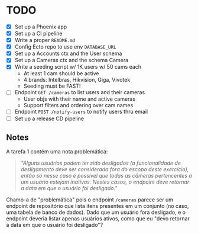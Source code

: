 # TODO

- [x] Set up a Phoenix app
- [x] Set up a CI pipeline
- [x] Write a proper `README.md`
- [x] Config Ecto repo to use env `DATABASE_URL`
- [x] Set up a Accounts ctx and the User schema
- [x] Set up a Cameras ctx and the schema Camera
- [x] Write a seeding script w/ 1K users w/ 50 cams each
  - At least 1 cam should be active
  - 4 brands: Intelbras, Hikvision, Giga, Vivotek
  - Seeding must be FAST!
- [ ] Endpoint `GET /cameras` to list users and their cameras
  - User objs with their name and active cameras
  - Support filters and ordering over cam names
- [ ] Endpoint `POST /notify-users` to notify users thru email
- [ ] Set up a release CD pipeline

## Notes

A tarefa 1 contém uma nota problemática:

> _"Alguns usuários podem ter sido desligados (a funcionalidade de desligamento deve ser considerada fora do escopo deste exercício), então só nesse caso é possível que todas as câmeras pertencentes a um usuário estejam inativas. Nestes casos, o endpoint deve retornar a data em que o usuário foi desligado."_

Chamo-a de "problemática" pois o endpoint `/cameras` parece ser um endpoint de repositório que lista itens presentes em um conjunto (no caso, uma tabela de banco de dados). Dado que um usuário fora desligado, e o endpoint deveria listar apenas usuários ativos, como que eu "devo retornar a data em que o usuário foi desligado"?
